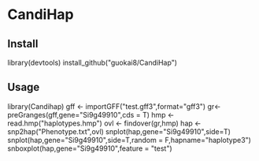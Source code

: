 # CandiHap

## Install
library(devtools)
install_github("guokai8/CandiHap")
## Usage
library(Candihap)
gff <- importGFF("test.gff3",format="gff3")
gr<-preGranges(gff,gene="Si9g49910",cds = T)
hmp <- read.hmp("haplotypes.hmp")
ovl <- findover(gr,hmp)
hap <- snp2hap("Phenotype.txt",ovl)
snplot(hap,gene="Si9g49910",side=T)
snplot(hap,gene="Si9g49910",side=T,random = F,hapname="haplotype3")
snboxplot(hap,gene="Si9g49910",feature = "test")
